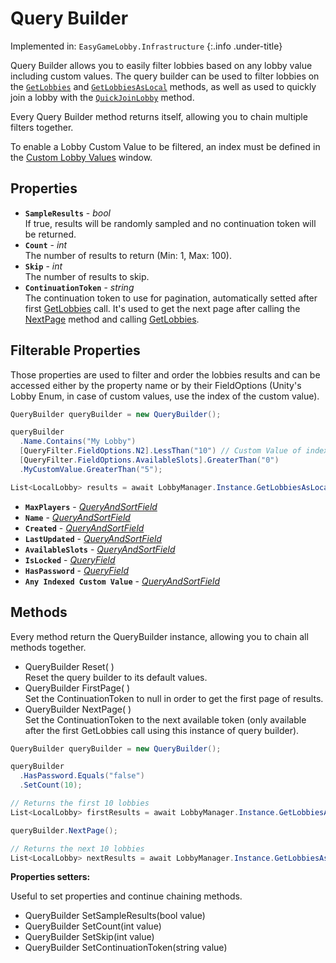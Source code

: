 # Query Builder

Implemented in: `EasyGameLobby.Infrastructure`
{:.info .under-title}

Query Builder allows you to easily filter lobbies based on any lobby value including custom values. The query builder can be used to filter lobbies on the [`GetLobbies`](../lobby-manager.md#getlobbies) and [`GetLobbiesAsLocal`](../lobby-manager.md#getlobbies) methods, as well as used to quickly join a lobby with the [`QuickJoinLobby`](../lobby-manager.md#quickjoinlobby) method.

Every Query Builder method returns itself, allowing you to chain multiple filters together.

To enable a Lobby Custom Value to be filtered, an index must be defined in the [Custom Lobby Values](../../getting-started/lobby-settings.md#custom-lobby-and-player-values) window.

## Properties

- **`SampleResults`** - *bool*  
If true, results will be randomly sampled and no continuation token will be returned.
- **`Count`** - *int*  
The number of results to return (Min: 1, Max: 100).
- **`Skip`** - *int*  
The number of results to skip.
- **`ContinuationToken`** - *string*  
The continuation token to use for pagination, automatically setted after first [GetLobbies](../lobby-manager.md#getlobbies) call. It's used to get the next page after calling the [NextPage](#methods) method and calling [GetLobbies](../lobby-manager.md#getlobbies).

## Filterable Properties

Those properties are used to filter and order the lobbies results and can be accessed either by the property name or by their FieldOptions (Unity's Lobby Enum, in case of custom values, use the index of the custom value).

```csharp
QueryBuilder queryBuilder = new QueryBuilder();

queryBuilder
  .Name.Contains("My Lobby")
  [QueryFilter.FieldOptions.N2].LessThan("10") // Custom Value of index number 2
  [QueryFilter.FieldOptions.AvailableSlots].GreaterThan("0")
  .MyCustomValue.GreaterThan("5");

List<LocalLobby> results = await LobbyManager.Instance.GetLobbiesAsLocal(queryBuilder);
```

- **`MaxPlayers`** - [*QueryAndSortField*](apply-query-and-sort.md)
- **`Name`** - [*QueryAndSortField*](apply-query-and-sort.md)
- **`Created`** - [*QueryAndSortField*](apply-query-and-sort.md)
- **`LastUpdated`** - [*QueryAndSortField*](apply-query-and-sort.md)
- **`AvailableSlots`** - [*QueryAndSortField*](apply-query-and-sort.md)
- **`IsLocked`** - [*QueryField*](apply-query-and-sort.md)
- **`HasPassword`** - [*QueryField*](apply-query-and-sort.md)
- **`Any Indexed Custom Value`** - [*QueryAndSortField*](apply-query-and-sort.md)

## Methods

Every method return the QueryBuilder instance, allowing you to chain all methods together.

- <span class="code"><span class="return">QueryBuilder</span> <span class="method">Reset</span>( )</span>  
Reset the query builder to its default values.
- <span class="code"><span class="return">QueryBuilder</span> <span class="method">FirstPage</span>( )</span>  
Set the ContinuationToken to null in order to get the first page of results.
- <span class="code"><span class="return">QueryBuilder</span> <span class="method">NextPage</span>( )</span>  
Set the ContinuationToken to the next available token (only available after the first GetLobbies call using this instance of query builder).

```csharp
QueryBuilder queryBuilder = new QueryBuilder();

queryBuilder
  .HasPassword.Equals("false")
  .SetCount(10);

// Returns the first 10 lobbies
List<LocalLobby> firstResults = await LobbyManager.Instance.GetLobbiesAsLocal(queryBuilder);

queryBuilder.NextPage();

// Returns the next 10 lobbies
List<LocalLobby> nextResults = await LobbyManager.Instance.GetLobbiesAsLocal(queryBuilder);
```

**Properties setters:**

Useful to set properties and continue chaining methods.

- <span class="code"><span class="return">QueryBuilder</span> <span class="method">SetSampleResults</span>(<span class="param">bool</span> <span class="param-name">value</span>)</span>
- <span class="code"><span class="return">QueryBuilder</span> <span class="method">SetCount</span>(<span class="param">int</span> <span class="param-name">value</span>)</span>
- <span class="code"><span class="return">QueryBuilder</span> <span class="method">SetSkip</span>(<span class="param">int</span> <span class="param-name">value</span>)</span>
- <span class="code"><span class="return">QueryBuilder</span> <span class="method">SetContinuationToken</span>(<span class="param">string</span> <span class="param-name">value</span>)</span>
